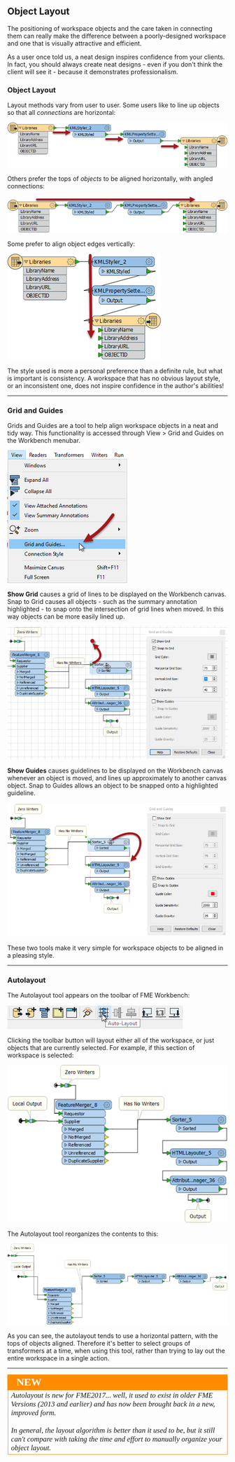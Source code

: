 ## Object Layout ##

The positioning of workspace objects and the care taken in connecting them can really make the difference between a poorly-designed workspace and one that is visually attractive and efficient.  

As a user once told us, a neat design inspires confidence from your clients. In fact, you should always create neat designs - even if you don't think the client will see it - because it demonstrates professionalism.


### Object Layout ###

Layout methods vary from user to user. Some users like to line up objects so that all *connections* are horizontal:

![](./Images/Img3.020.StraightConnectionTransformers.png)

Others prefer the tops of *objects* to be aligned horizontally, with angled connections:

![](./Images/Img3.021.AlignedTopTransformers.png)

Some prefer to align object edges vertically:

![](./Images/Img3.022.VerticallyAlignedTransformers.png)

The style used is more a personal preference than a definite rule, but what is important is consistency. A workspace that has no obvious layout style, or an inconsistent one, does not inspire confidence in the author's abilities!

---

### Grid and Guides ###
Grids and Guides are a tool to help align workspace objects in a neat and tidy way. This functionality is accessed through View > Grid and Guides on the Workbench menubar.

![](./Images/Img3.023.GridAndGuideMenu.png)

**Show Grid** causes a grid of lines to be displayed on the Workbench canvas. Snap to Grid causes all objects - such as the summary annotation highlighted - to snap onto the intersection of grid lines when moved. In this way objects can be more easily lined up.

![](./Images/Img3.024.GridOptions.png)

**Show Guides** causes guidelines to be displayed on the Workbench canvas whenever an object is moved, and lines up approximately to another canvas object. Snap to Guides allows an object to be snapped onto a highlighted guideline.

![](./Images/Img3.025.GuideOptions.png)

These two tools make it very simple for workspace objects to be aligned in a pleasing style.

---

### Autolayout ###

The Autolayout tool appears on the toolbar of FME Workbench:

![](./Images/Img3.026.AutolayoutMenubar.png)

Clicking the toolbar button will layout either all of the workspace, or just objects that are currently selected. For example, if this section of workspace is selected:

![](./Images/Img3.027.AutolayoutBefore.png)

The Autolayout tool reorganizes the contents to this:

![](./Images/Img3.028.AutolayoutAfter.png)

As you can see, the autolayout tends to use a horizontal pattern, with the tops of objects aligned. Therefore it's better to select groups of transformers at a time, when using this tool, rather than trying to lay out the entire workspace in a single action.

---

<!--New Section--> 

<table style="border-spacing: 0px">
<tr>
<td style="vertical-align:middle;background-color:darkorange;border: 2px solid darkorange">
<i class="fa fa-bolt fa-lg fa-pull-left fa-fw" style="color:white;padding-right: 12px;vertical-align:text-top"></i>
<span style="color:white;font-size:x-large;font-weight: bold;font-family:serif">NEW</span>
</td>
</tr>

<tr>
<td style="border: 1px solid darkorange">
<span style="font-family:serif; font-style:italic; font-size:larger">
Autolayout is new for FME2017... well, it used to exist in older FME Versions (2013 and earlier) and has now been brought back in a new, improved form.
<br><br>In general, the layout algorithm is better than it used to be, but it still can't compare with taking the time and effort to manually organize your object layout.
</span>
</td>
</tr>
</table>